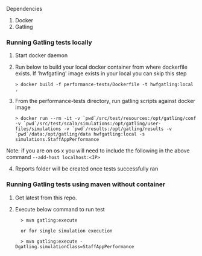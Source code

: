 Dependencies
1. Docker
2. Gatling 


### Running Gatling tests locally

1. Start docker daemon 
2. Run below to build your local docker container from where dockerfile exists.  If 'hwfgatling' image exists in your local you can skip this step

    ```
    > docker build -f performance-tests/Dockerfile -t hwfgatling:local .

    ```


3. From the performance-tests directory, run gatling scripts against docker image
   ```
   > docker run --rm -it -v `pwd`/src/test/resources:/opt/gatling/conf -v `pwd`/src/test/scala/simulations:/opt/gatling/user-files/simulations -v `pwd`/results:/opt/gatling/results -v `pwd`/data:/opt/gatling/data hwfgatling:local -s simulations.StaffAppPerformance
   ```

Note: if you are on os x you will need to include the following in the above command `--add-host localhost:<IP>`

    
4. Reports folder will be created once tests successfully ran


### Running Gatling tests using maven without container

1. Get latest from this repo.

2. Execute below command to run test

    ```
      > mvn gatling:execute

      or for single simulation execution

      > mvn gatling:execute -Dgatling.simulationClass=StaffAppPerformance

    ```